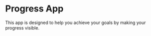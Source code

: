 Progress App
=============
This app is designed to help you achieve your goals by making your progress visible.